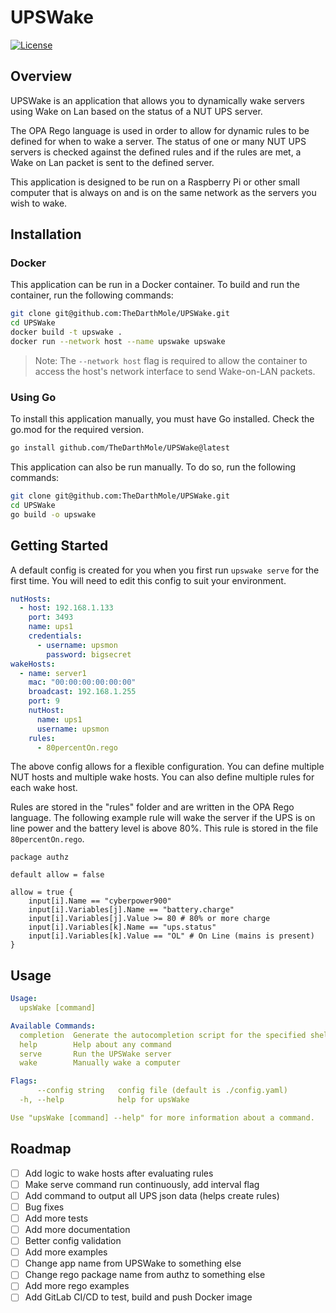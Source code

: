# UPSWake

[![License](https://img.shields.io/badge/License-MIT-blue.svg)](LICENSE)

## Overview

UPSWake is an application that allows you to dynamically wake servers using Wake on Lan based on the status of a NUT UPS server.

The OPA Rego language is used in order to allow for dynamic rules to be defined for when to wake a server. The status of one or many NUT UPS servers is checked against the defined rules and if the rules are met, a Wake on Lan packet is sent to the defined server.

This application is designed to be run on a Raspberry Pi or other small computer that is always on and is on the same network as the servers you wish to wake.

## Installation

### Docker

This application can be run in a Docker container. To build and run the container, run the following commands:

```bash
git clone git@github.com:TheDarthMole/UPSWake.git
cd UPSWake
docker build -t upswake .
docker run --network host --name upswake upswake
```
> Note: The `--network host` flag is required to allow the container to access the host's network interface to send Wake-on-LAN packets.

### Using Go

To install this application manually, you must have Go installed. Check the go.mod for the required version.

```bash
go install github.com/TheDarthMole/UPSWake@latest
```

This application can also be run manually. To do so, run the following commands:

```bash
git clone git@github.com:TheDarthMole/UPSWake.git
cd UPSWake
go build -o upswake
```

## Getting Started

A default config is created for you when you first run `upswake serve` for the first time. You will need to edit this config to suit your environment.

```yaml
nutHosts:
  - host: 192.168.1.133
    port: 3493
    name: ups1
    credentials:
      - username: upsmon
        password: bigsecret
wakeHosts:
  - name: server1
    mac: "00:00:00:00:00:00"
    broadcast: 192.168.1.255
    port: 9
    nutHost:
      name: ups1
      username: upsmon
    rules:
      - 80percentOn.rego
```

The above config allows for a flexible configuration. You can define multiple NUT hosts and multiple wake hosts. You can also define multiple rules for each wake host.

Rules are stored in the "rules" folder and are written in the OPA Rego language. The following example rule will wake the server if the UPS is on line power and the battery level is above 80%. This rule is stored in the file `80percentOn.rego`.

```rego
package authz

default allow = false

allow = true {
	input[i].Name == "cyberpower900"
	input[i].Variables[j].Name == "battery.charge"
	input[i].Variables[j].Value >= 80 # 80% or more charge
	input[i].Variables[k].Name == "ups.status"
	input[i].Variables[k].Value == "OL" # On Line (mains is present)
}
```

## Usage

```yaml
Usage:
  upsWake [command]

Available Commands:
  completion  Generate the autocompletion script for the specified shell
  help        Help about any command
  serve       Run the UPSWake server
  wake        Manually wake a computer

Flags:
      --config string   config file (default is ./config.yaml)
  -h, --help            help for upsWake

Use "upsWake [command] --help" for more information about a command.
```

## Roadmap

- [ ] Add logic to wake hosts after evaluating rules
- [ ] Make serve command run continuously, add interval flag
- [ ] Add command to output all UPS json data (helps create rules)
- [ ] Bug fixes
- [ ] Add more tests
- [ ] Add more documentation
- [ ] Better config validation
- [ ] Add more examples
- [ ] Change app name from UPSWake to something else
- [ ] Change rego package name from authz to something else
- [ ] Add more rego examples
- [ ] Add GitLab CI/CD to test, build and push Docker image